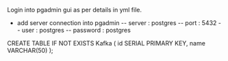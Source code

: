 Login into pgadmin gui as per details in yml file.
- add server connection into pgadmin
-- server : postgres
-- port : 5432
-- user : postgres
-- password : postgres

CREATE TABLE IF NOT EXISTS Kafka ( id SERIAL PRIMARY KEY,   name VARCHAR(50) );

